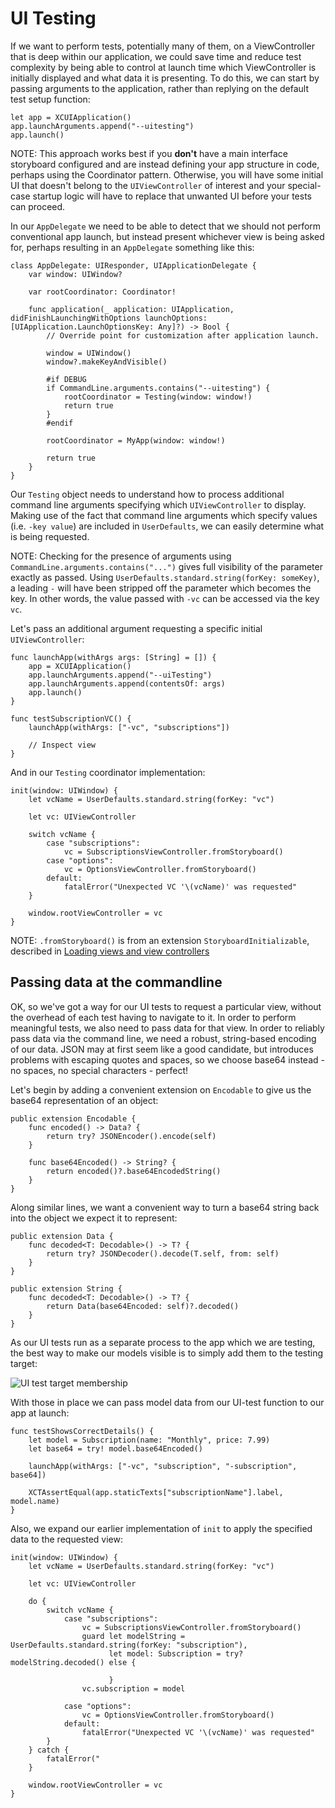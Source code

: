 UI Testing
==========

If we want to perform tests, potentially many of them, on a ViewController that is deep within our application, we could save time and reduce test complexity by being able to control at launch time which ViewController is initially displayed and what data it is presenting. To do this, we can start by passing arguments to the application, rather than replying on the default test setup function:

	let app = XCUIApplication()
	app.launchArguments.append("--uitesting")
	app.launch()
	
NOTE: This approach works best if you **don't** have a main interface storyboard configured and are instead defining your app structure in code, perhaps using the Coordinator pattern. Otherwise, you will have some initial UI that doesn't belong to the `UIViewController` of interest and your special-case startup logic will have to replace that unwanted UI before your tests can proceed.	
	
In our `AppDelegate` we need to be able to detect that we should not perform conventional app launch, but instead present whichever view is being asked for, perhaps resulting in an `AppDelegate` something like this:

	class AppDelegate: UIResponder, UIApplicationDelegate {
		var window: UIWindow?

		var rootCoordinator: Coordinator!

		func application(_ application: UIApplication, didFinishLaunchingWithOptions launchOptions: [UIApplication.LaunchOptionsKey: Any]?) -> Bool {
			// Override point for customization after application launch.

			window = UIWindow()
			window?.makeKeyAndVisible()

			#if DEBUG
			if CommandLine.arguments.contains("--uitesting") {
				rootCoordinator = Testing(window: window!)
				return true
			}
			#endif

			rootCoordinator = MyApp(window: window!)

			return true
		}	
	}

Our `Testing` object needs to understand how to process additional command line arguments specifying which `UIViewController` to display. Making use of the fact that command line arguments which specify values (i.e. `-key value`) are included in  `UserDefaults`, we can easily determine what is being requested.

NOTE: Checking for the presence of arguments using `CommandLine.arguments.contains("...")` gives full visibility of the parameter exactly as passed. Using `UserDefaults.standard.string(forKey: someKey)`, a leading `-` will have been stripped off the parameter which becomes the key. In other words, the value passed with `-vc` can be accessed via the key `vc`.

Let's pass an additional argument requesting a specific initial `UIViewController`:

    func launchApp(withArgs args: [String] = []) {
        app = XCUIApplication()
        app.launchArguments.append("--uiTesting")
        app.launchArguments.append(contentsOf: args)
        app.launch()
    }

	func testSubscriptionVC() {
		launchApp(withArgs: ["-vc", "subscriptions"])
		
		// Inspect view
	}

And in our `Testing` coordinator implementation:

    init(window: UIWindow) {
    	let vcName = UserDefaults.standard.string(forKey: "vc")
    	
    	let vc: UIViewController
    	
    	switch vcName {
    		case "subscriptions":
    			vc = SubscriptionsViewController.fromStoryboard()
    		case "options":
    			vc = OptionsViewController.fromStoryboard()    		
    		default:
    			fatalError("Unexpected VC '\(vcName)' was requested"
    	}
    	
    	window.rootViewController = vc
    }

NOTE: `.fromStoryboard()` is from an extension `StoryboardInitializable`, described in [Loading views and view controllers][1]

[1]: "Loading%20views%20and%20view%20controllers.md"

Passing data at the commandline
-------------------------------

OK, so we've got a way for our UI tests to request a particular view, without the overhead of each test having to navigate to it. In order to perform meaningful tests, we also need to pass data for that view. In order to reliably pass data via the command line, we need a robust, string-based encoding of our data. JSON may at first seem like a good candidate, but introduces problems with escaping quotes and spaces, so we choose base64 instead - no spaces, no special characters - perfect!

Let's begin by adding a convenient extension on `Encodable` to give us the base64 representation of an object:
	
	public extension Encodable {
		func encoded() -> Data? {
			return try? JSONEncoder().encode(self)
		}

		func base64Encoded() -> String? {
			return encoded()?.base64EncodedString()
		}
	}


Along similar lines, we want a convenient way to turn a base64 string back into the object we expect it to represent:

	public extension Data {
		func decoded<T: Decodable>() -> T? {
			return try? JSONDecoder().decode(T.self, from: self)
		}
	}

	public extension String {
		func decoded<T: Decodable>() -> T? {
			return Data(base64Encoded: self)?.decoded()
		}
	}

As our UI tests run as a separate process to the app which we are testing, the best way to make our models visible is to simply add them to the testing target:

![UI test target membership][2]

[2]: "./uiTestingTargetMembership.png"

With those in place we can pass model data from our UI-test function to our app at launch:

    func testShowsCorrectDetails() {
        let model = Subscription(name: "Monthly", price: 7.99)
        let base64 = try! model.base64Encoded()

        launchApp(withArgs: ["-vc", "subscription", "-subscription", base64])

        XCTAssertEqual(app.staticTexts["subscriptionName"].label, model.name)
    }

Also, we expand our earlier implementation of `init` to apply the specified data to the requested view:

    init(window: UIWindow) {
    	let vcName = UserDefaults.standard.string(forKey: "vc")
    	
    	let vc: UIViewController
    	
    	do {
			switch vcName {
				case "subscriptions":
					vc = SubscriptionsViewController.fromStoryboard()
					guard let modelString = UserDefaults.standard.string(forKey: "subscription"),
						  let model: Subscription = try? modelString.decoded() else {
							
						  }
					vc.subscription = model
				
				case "options":
					vc = OptionsViewController.fromStoryboard()    		
				default:
					fatalError("Unexpected VC '\(vcName)' was requested"
			}
		} catch {
			fatalError("
		}
		    	
    	window.rootViewController = vc
    }